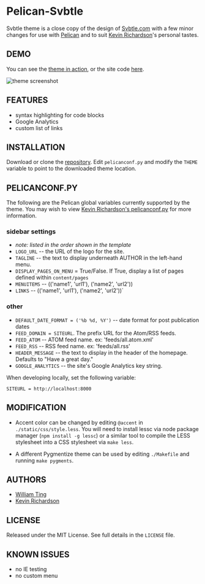 # Pelican-Svbtle

Svbtle theme is a close copy of the design of [Svbtle.com](http://www.svbtle.com) with a few minor changes for use with [Pelican](http://getpelican.com) and to suit [Kevin Richardson](https://github.com/kfr2)'s personal tastes.

## DEMO

You can see the [theme in action](http://magically.us/), or the site code [here](https://github.com/kfr2/kfr2.github.com/blob/source).

![theme screenshot](https://raw.github.com/kfr2/pelican-svbtle/master/screenshot.png)

## FEATURES

- syntax highlighting for code blocks
- Google Analytics
- custom list of links

## INSTALLATION

Download or clone the [repository](https://github.com/kfr2/pelican-svbtle). Edit `pelicanconf.py` and modify the `THEME` variable to point to the downloaded theme location.

## PELICANCONF.PY

The following are the Pelican global variables currently supported by the theme.  You may wish to view [Kevin Richardson's pelicanconf.py](https://github.com/kfr2/kfr2.github.com/blob/source/pelicanconf.py) for more information.

### sidebar settings
- *note: listed in the order shown in the template*
- `LOGO_URL` -- the URL of the logo for the site.
- `TAGLINE` -- the text to display underneath AUTHOR in the left-hand menu.
- `DISPLAY_PAGES_ON_MENU` = True/False.    If True, display a list of pages defined within `content/pages`
- `MENUITEMS` -- (('name1', 'url1'), ('name2', 'url2'))
- `LINKS` -- (('name1', 'url1'), ('name2', 'url2'))`

### other
- `DEFAULT_DATE_FORMAT = ('%b %d, %Y')` -- date format for post publication dates
- `FEED_DOMAIN = SITEURL`.  The prefix URL for the Atom/RSS feeds.
- `FEED_ATOM` -- ATOM feed name.  ex: 'feeds/all.atom.xml'
- `FEED_RSS` -- RSS feed name.  ex: 'feeds/all.rss'
- `HEADER_MESSAGE` -- the text to display in the header of the homepage.  Defaults to "Have a great day."
- `GOOGLE_ANALYTICS` -- the site's Google Analytics key string.

When developing locally, set the following variable:

`SITEURL = http://localhost:8000`

## MODIFICATION

- Accent color can be changed by editing `@accent` in `./static/css/style.less`.  You will need to install lessc via node package manager (`npm install -g lessc`) or a similar tool to compile the LESS stylesheet into a CSS stylesheet via `make less`.

- A different Pygmentize theme can be used by editing `./Makefile` and running `make pygments`.

## AUTHORS

- [William Ting](https://github.com/wting)
- [Kevin Richardson](https://github.com/kfr2)

## LICENSE

Released under the MIT License.  See full details in the `LICENSE` file.

## KNOWN ISSUES

- no IE testing
- no custom menu